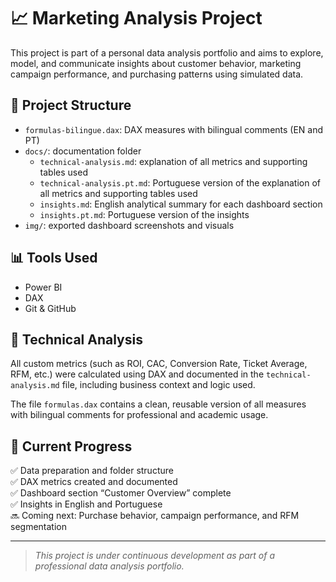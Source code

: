 # 📈 Marketing Analysis Project

This project is part of a personal data analysis portfolio and aims to explore, model, and communicate insights about customer behavior, marketing campaign performance, and purchasing patterns using simulated data.

## 📂 Project Structure

- `formulas-bilingue.dax`: DAX measures with bilingual comments (EN and PT)
- `docs/`: documentation folder
  - `technical-analysis.md`: explanation of all metrics and supporting tables used
  - `technical-analysis.pt.md`: Portuguese version of the explanation of all metrics and supporting tables used
  - `insights.md`: English analytical summary for each dashboard section
  - `insights.pt.md`: Portuguese version of the insights
- `img/`: exported dashboard screenshots and visuals

## 📊 Tools Used

- Power BI
- DAX
- Git & GitHub

## 📌 Technical Analysis

All custom metrics (such as ROI, CAC, Conversion Rate, Ticket Average, RFM, etc.) were calculated using DAX and documented in the `technical-analysis.md` file, including business context and logic used.

The file `formulas.dax` contains a clean, reusable version of all measures with bilingual comments for professional and academic usage.

## 🚧 Current Progress

✅ Data preparation and folder structure  
✅ DAX metrics created and documented  
✅ Dashboard section “Customer Overview” complete  
✅ Insights in English and Portuguese  
🔜 Coming next: Purchase behavior, campaign performance, and RFM segmentation

---

> *This project is under continuous development as part of a professional data analysis portfolio.*
